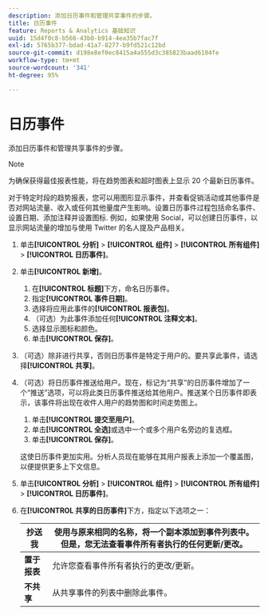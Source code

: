 ```yaml
---
description: 添加日历事件和管理共享事件的步骤。
title: 日历事件
feature: Reports & Analytics 基础知识
uuid: 15d4f0c8-b566-43b0-b914-4ea35b7fac7f
exl-id: 5765b377-bdad-41a7-8277-b9fd521c12bd
source-git-commit: d198e8ef0ec8415a4a555d3c385823baad6104fe
workflow-type: tm+mt
source-wordcount: '341'
ht-degree: 95%

---
```


# 日历事件

添加日历事件和管理共享事件的步骤。

>[!NOTE]
>
>为确保获得最佳报表性能，将在趋势图表和超时图表上显示 20 个最新日历事件。

对于特定时段的趋势报表，您可以用图形显示事件，并查看促销活动或其他事件是否对网站流量、收入或任何其他量度产生影响。设置日历事件过程包括命名事件、设置日期、添加注释并设置图标. 例如，如果使用 Social，可以创建日历事件，以显示网站流量的增加与使用 Twitter 的名人提及产品相关。

1. 单击&#x200B;**[!UICONTROL 分析]** > **[!UICONTROL 组件]** > **[!UICONTROL 所有组件]** > **[!UICONTROL 日历事件]**。
1. 单击&#x200B;**[!UICONTROL 新增]**。
   1. 在&#x200B;**[!UICONTROL 标题]**&#x200B;下方，命名日历事件。
   1. 指定&#x200B;**[!UICONTROL 事件日期]**。
   1. 选择将应用此事件的&#x200B;**[!UICONTROL 报表包]**。
   1. （可选）为此事件添加任何&#x200B;**[!UICONTROL 注释文本]**。
   1. 选择显示图标和颜色。
   1. 单击&#x200B;**[!UICONTROL 保存]**。
1. （可选）除非进行共享，否则日历事件是特定于用户的。要共享此事件，请选择&#x200B;**[!UICONTROL 共享]**。
1. （可选）将日历事件推送给用户。现在，标记为“共享”的日历事件增加了一个“推送”选项，可以将此类日历事件推送给其他用户。推送某个日历事件即表示，该事件将出现在收件人用户的趋势图和时间走势图上。
   1. 单击&#x200B;**[!UICONTROL 提交至用户]**。
   1. 单击&#x200B;**[!UICONTROL 全选]**&#x200B;或选中一个或多个用户名旁边的复选框。
   1. 单击&#x200B;**[!UICONTROL 保存]**。

   这使日历事件更加实用。分析人员现在能够在其用户报表上添加一个覆盖图，以便提供更多上下文信息。
1. 单击&#x200B;**[!UICONTROL 分析]** > **[!UICONTROL 组件]** > **[!UICONTROL 所有组件]** > **[!UICONTROL 日历事件]**。
1. 在&#x200B;**[!UICONTROL 共享的日历事件]**&#x200B;下方，指定以下选项之一：

   | **抄送我** | 使用与原来相同的名称，将一个副本添加到事件列表中。但是，您无法查看事件所有者执行的任何更新/更改。 |
   |---|---|
   | **置于报表** | 允许您查看事件所有者执行的更改/更新。 |
   | **不共享** | 从共享事件的列表中删除此事件。 |
